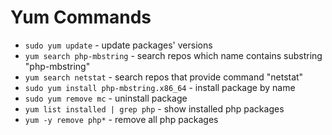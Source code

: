 # Yum Commands

- `sudo yum update` - update packages' versions
- `yum search php-mbstring` - search repos which name contains substring "php-mbstring"
- `yum search netstat` - search repos that provide command "netstat"
- `sudo yum install php-mbstring.x86_64` - install package by name
- `sudo yum remove mc` - uninstall package
- `yum list installed | grep php` - show installed php packages
- `yum -y remove php*` - remove all php packages
